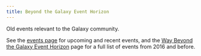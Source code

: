 ```yaml
---
title: Beyond the Galaxy Event Horizon
---
```


Old events relevant to the Galaxy community.

See the [events page](/events/) for upcoming and recent events, and the [Way Beyond the Galaxy Event Horizon](/events/archive/wayback/) page for a full list of events from 2016 and before.
